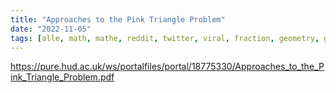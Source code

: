 ```yaml
---
title: "Approaches to the Pink Triangle Problem"
date: "2022-11-05"
tags: [alle, math, mathe, reddit, twitter, viral, fraction, geometry, geometrie, area, solution, lösung, lösungswege, rekursion, recursion, ed_southall, dreieck, triangle, pdf]
---
```


https://pure.hud.ac.uk/ws/portalfiles/portal/18775330/Approaches_to_the_Pink_Triangle_Problem.pdf